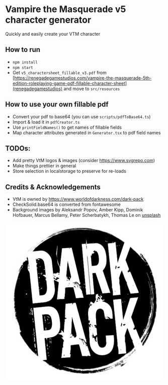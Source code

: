 # Vampire the Masquerade v5 character generator
Quickly and easily create your VTM character


## How to run
* `npm install`
* `npm start`
* Get `v5_charactersheet_fillable_v3.pdf` from [https://renegadegamestudios.com/vampire-the-masquerade-5th-edition-roleplaying-game-pdf-fillable-character-sheet](renegadegamestudios) and move to `src/resources`


## How to use your own fillable pdf
* Convert your pdf to base64 (you can use `scripts/pdfToBase64.ts`)
* Import & load it in `pdfCreator.ts`
* Use `printFieldNames()` to get names of fillable fields
* Map character attributes generated in `Generator.tsx` to pdf field names


## TODOs:
* Add pretty VtM logos & images  (consider https://www.svgrepo.com)
* Make things prettier in general
* Store selection in localstorage to preserve for re-loads


## Credits & Acknowledgements
* VtM is owned by https://www.worldofdarkness.com/dark-pack
* CheckSolid.base64 is converted from fontawesome
* Background images by Aleksandr Popov, Amber Kipp, Dominik Hofbauer, Marcus Bellamy, Peter Scherbatykh, Thomas Le on [unsplash](unsplash.com)

![](readme_assets/darkpack_logo1.png)
